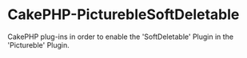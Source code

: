 CakePHP-PicturebleSoftDeletable
===============================

CakePHP plug-ins in order to enable the 'SoftDeletable' Plugin in the 'Pictureble' Plugin.